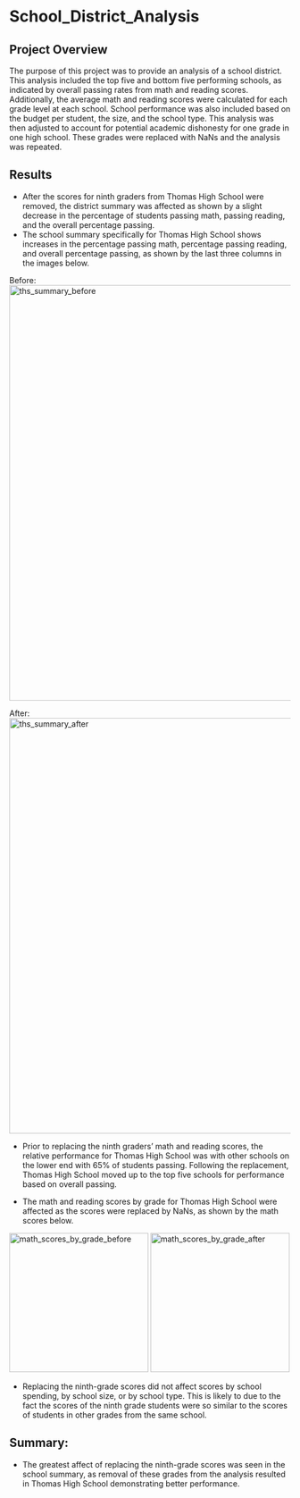 # School_District_Analysis

## Project Overview
The purpose of this project was to provide an analysis of a school district. This analysis included the top five and bottom five performing schools, as indicated by overall passing rates from math and reading scores. Additionally, the average math and reading scores were calculated for each grade level at each school. School performance was also included based on the budget per student, the size, and the school type. This analysis was then adjusted to account for potential academic dishonesty for one grade in one high school. These grades were replaced with NaNs and the analysis was repeated.

## Results
- After the scores for ninth graders from Thomas High School were removed, the district summary was affected as shown by a slight decrease in the percentage of students passing math, passing reading, and the overall percentage passing. 
- The school summary specifically for Thomas High School shows increases in the percentage passing math, percentage passing reading, and overall percentage passing, as shown by the last three columns in the images below. 

Before:
<img width="744" alt="ths_summary_before" src="https://user-images.githubusercontent.com/98051208/156588327-15a38205-d259-4c83-aa89-75257c9a2875.png">

After:
<img width="744" alt="ths_summary_after" src="https://user-images.githubusercontent.com/98051208/156588384-3af876af-ed2d-4605-bb2a-94756a7363d7.png">

- Prior to replacing the ninth graders’ math and reading scores, the relative performance for Thomas High School was with other schools on the lower end with 65% of students passing. Following the replacement, Thomas High School moved up to the top five schools for performance based on overall passing. 

- The math and reading scores by grade for Thomas High School were affected as the scores were replaced by NaNs, as shown by the math scores below.

<img width="249" alt="math_scores_by_grade_before" src="https://user-images.githubusercontent.com/98051208/156591949-f806b8ee-3f8c-4b64-a14b-1364fabe64ab.png">


<img width="249" alt="math_scores_by_grade_after" src="https://user-images.githubusercontent.com/98051208/156591978-5e3e3857-b3e5-4ff2-b446-a5eeeb33b5d4.png">

- Replacing the ninth-grade scores did not affect scores by school spending, by school size, or by school type. This is likely to due to the fact the scores of the ninth grade students were so similar to the scores of students in other grades from the same school. 

## Summary: 
- The greatest affect of replacing the ninth-grade scores was seen in the school summary, as removal of these grades from the analysis resulted in Thomas High School demonstrating better performance. 
